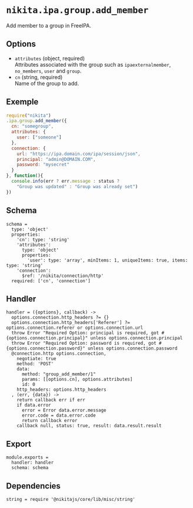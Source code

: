 
# `nikita.ipa.group.add_member`

Add member to a group in FreeIPA.

## Options

* `attributes` (object, required)   
  Attributes associated with the group such as `ipaexternalmember`,
  `no_members`, `user` and `group`.
* `cn` (string, required)   
  Name of the group to add.

## Exemple

```js
require("nikita")
.ipa.group.add_member({
  cn: "somegroup",
  attributes: {
    user: ["someone"]
  },
  connection: {
    url: "https://ipa.domain.com/ipa/session/json",
    principal: "admin@DOMAIN.COM",
    password: "mysecret"
  }
}, function(){
  console.info(err ? err.message : status ?
    "Group was updated" : "Group was already set")
})
```

## Schema

    schema =
      type: 'object'
      properties:
        'cn': type: 'string'
        'attributes':
          type: 'object'
          properties:
            'user': type: 'array', minItems: 1, uniqueItems: true, items: type: 'string'
        'connection':
          $ref: '/nikita/connection/http'
      required: ['cn', 'connection']

## Handler

    handler = ({options}, callback) ->
      options.connection.http_headers ?= {}
      options.connection.http_headers['Referer'] ?= options.connection.referer or options.connection.url
      throw Error "Required Option: principal is required, got #{options.connection.principal}" unless options.connection.principal
      throw Error "Required Option: password is required, got #{options.connection.password}" unless options.connection.password
      @connection.http options.connection,
        negotiate: true
        method: 'POST'
        data:
          method: "group_add_member/1"
          params: [[options.cn], options.attributes]
          id: 0
        http_headers: options.http_headers
      , (err, {data}) ->
        return callback err if err
        if data.error
          error = Error data.error.message
          error.code = data.error.code
          return callback error
        callback null, status: true, result: data.result.result

## Export

    module.exports =
      handler: handler
      schema: schema

## Dependencies

    string = require '@nikitajs/core/lib/misc/string'
